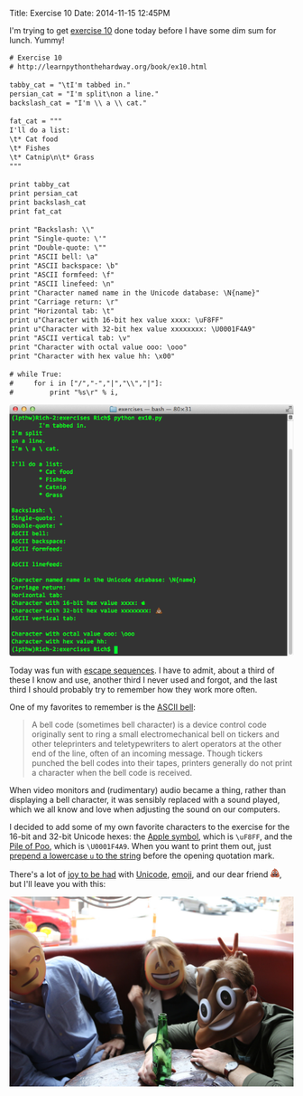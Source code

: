 Title: Exercise 10
Date: 2014-11-15 12:45PM

I'm trying to get [exercise 10](http://learnpythonthehardway.org/book/ex10.html) done today before I have some dim sum for lunch. Yummy!

```
# Exercise 10
# http://learnpythonthehardway.org/book/ex10.html

tabby_cat = "\tI'm tabbed in."
persian_cat = "I'm split\non a line."
backslash_cat = "I'm \\ a \\ cat."

fat_cat = """
I'll do a list:
\t* Cat food
\t* Fishes
\t* Catnip\n\t* Grass
"""

print tabby_cat
print persian_cat
print backslash_cat
print fat_cat

print "Backslash: \\"
print "Single-quote: \'"
print "Double-quote: \""
print "ASCII bell: \a"
print "ASCII backspace: \b"
print "ASCII formfeed: \f"
print "ASCII linefeed: \n"
print "Character named name in the Unicode database: \N{name}"
print "Carriage return: \r"
print "Horizontal tab: \t"
print u"Character with 16-bit hex value xxxx: \uF8FF"
print u"Character with 32-bit hex value xxxxxxxx: \U0001F4A9"
print "ASCII vertical tab: \v"
print "Character with octal value ooo: \ooo"
print "Character with hex value hh: \x00"

# while True:
#     for i in ["/","-","|","\\","|"]:
#         print "%s\r" % i,
```

![Exercise 10](/images/ex10.png "Exercise 10")

Today was fun with [escape sequences](https://docs.python.org/2/reference/lexical_analysis.html#string-literals). I have to admit, about a third of these I know and use, another third I never used and forgot, and the last third I should probably try to remember how they work more often.

One of my favorites to remember is the [ASCII bell](https://en.wikipedia.org/wiki/Bell_character):

> A bell code (sometimes bell character) is a device control code originally sent to ring a small electromechanical bell on tickers and other teleprinters and teletypewriters to alert operators at the other end of the line, often of an incoming message. Though tickers punched the bell codes into their tapes, printers generally do not print a character when the bell code is received.

When video monitors and (rudimentary) audio became a thing, rather than displaying a bell character, it was sensibly replaced with a sound played, which we all know and love when adjusting the sound on our computers.

I decided to add some of my own favorite characters to the exercise for the 16-bit and 32-bit Unicode hexes: the [Apple symbol](http://www.fileformat.info/info/unicode/char/f8ff/index.htm), which is `\uF8FF`, and the [Pile of Poo](http://www.fileformat.info/info/unicode/char/1f4a9/index.htm), which is `\U0001F4A9`. When you want to print them out, just [prepend a lowercase `u` to the string](https://docs.python.org/2/reference/lexical_analysis.html#string-literals) before the opening quotation mark.

There's a lot of [joy to be had](http://zachholman.com/posts/abusing-emoji/) with [Unicode](http://inamidst.com/stuff/unidata/), [emoji](http://www.emojitracker.com/), and our dear friend ![Pile of Poo emoji](/images/emoji-poop.png "Pile of Poo emoji"), but I'll leave you with this:

[![Emoji masks](/images/emojimasks.jpg "Emoji masks")](http://emojimasks.com/)
